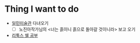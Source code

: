 # Thing I want to do
- [일민미술관](https://ilmin.org) 다녀오기
	- [ ] 노진아작가님의 <너는 흙이니 흙으로 돌아갈 것이니라> 보고 오기
- [리툭스 쉘 공부](https://www.fun-coding.org/linux_basic2.html)